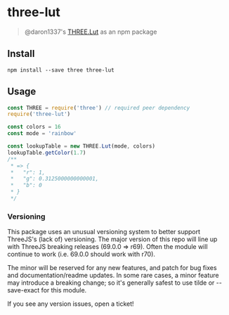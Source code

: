 # three-lut
> @daron1337's [THREE.Lut](https://github.com/mrdoob/three.js/blob/b9b1638fa194ff10f9bc0c89395898d9daa1961e/examples/js/math/Lut.js) as an npm package

## Install
`npm install --save three three-lut`

## Usage
```javascript
const THREE = require('three') // required peer dependency
require('three-lut')

const colors = 16
const mode = 'rainbow'

const lookupTable = new THREE.Lut(mode, colors)
lookupTable.getColor(1.7)
/**
 * => {
 *   "r": 1,
 *   "g": 0.3125000000000001,
 *   "b": 0
 * }
 */
```

### Versioning
This package uses an unusual versioning system to better support ThreeJS's (lack of) versioning. The major version of this repo will line up with ThreeJS breaking releases (69.0.0 => r69). Often the module will continue to work (i.e. 69.0.0 should work with r70).

The minor will be reserved for any new features, and patch for bug fixes and documentation/readme updates. In some rare cases, a minor feature may introduce a breaking change; so it's generally safest to use tilde or --save-exact for this module.

If you see any version issues, open a ticket!
